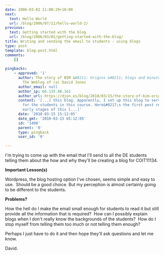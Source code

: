 ```yaml
---
date: 2006-03-02 11:00:29+10:00
next:
  text: Hello World
  url: /blog/2006/07/12/hello-world-2/
previous:
  text: Getting started with the blog
  url: /blog/2006/03/02/getting-started-with-the-blog/
title: Writing and sending the email to students - using blogs
type: post
template: blog-post.html
comments:
    []
    
pingbacks:
    - approved: '1'
      author: The story of BIM &#8211; Origins &#8211; blogs and minute papers &laquo;
        The Weblog of (a) David Jones
      author_email: null
      author_ip: 66.135.48.161
      author_url: https://djon.es/blog/2010/03/15/the-story-of-bim-origins-blogs-and-minute-papers/
      content: '[...] this blog. Apparently, I set up this blog to serve as an example
        for the students in this course. Here&#8217;s the first post reflecting on the
        early stages of this [...]'
      date: '2010-03-15 15:12:05'
      date_gmt: '2010-03-15 05:12:05'
      id: '1498'
      parent: '0'
      type: pingback
      user_id: '0'
    
---
```

I'm trying to come up with the email that I'll send to all the DE students telling them about the how and why they'll be creating a blog for COIT11134.

**Important Lesson(s)**

Wordpress, the blog hosting option I've chosen, seems simple and easy to use.  Should be a good choice. But my perception is almost certainly going to be different to the students.

**Problems?**

How the hell do I make the email small enough for students to read it but still provide all the information that is required?  How can I possibly explain blogs when I don't really know the backgrounds of the students?  How do I stop myself from telling them too much or not telling them enough?

Perhaps I just have to do it and then hope they'll ask questions and let me know.

David.